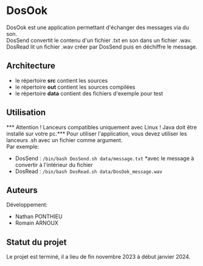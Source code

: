 # DosOok

DosOok est une application permettant d'échanger des messages via du son.  
DosSend convertit le contenu d'un fichier .txt en son dans un fichier .wav.  
DosRead lit un fichier .wav créer par DosSend puis en déchiffre le message.

## Architecture

- le répertoire **src** contient les sources
- le répertoire **out** contient les sources compilées
- le répertoire **data** contient des fichiers d'exemple pour test

## Utilisation

*** Attention ! Lanceurs compatibles uniquement avec Linux ! Java doit être installé sur votre pc.***
Pour utiliser l'application, vous devez utiliser les lanceurs .sh avec un fichier comme argument.  
Par exemple:
- DosSend : `/bin/bash DosSend.sh data/message.txt` *avec le message à convertir à l'intérieur du fichier
- DosRead : `/bin/bash DosRead.sh data/DosOok_message.wav`

## Auteurs

Développement:
- Nathan PONTHIEU
- Romain ARNOUX

## Statut du projet

Le projet est terminé, il a lieu de fin novembre 2023 à début janvier 2024.
